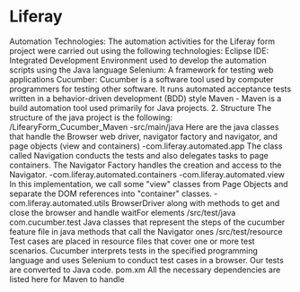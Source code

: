 # Liferay

Automation
Technologies:
The automation activities for the Liferay form project were carried out using the following technologies:
Eclipse IDE: Integrated Development Environment used to develop the automation scripts using the Java language
Selenium: A framework for testing web applications
Cucumber: Cucumber is a software tool used by computer programmers for testing other software. It runs automated acceptance tests written in a behavior-driven development (BDD) style
Maven - Maven is a build automation tool used primarily for Java projects.
2. Structure
The structure of the java project is the following:
/LifearyForm_Cucumber_Maven
	-src/main/java
		Here are the java classes that handle the Browser web driver, navigator factory and navigator, and page objects (view and containers)
		-com.liferay.automated.app
		The class called Navigation conducts the tests and also delegates tasks to page containers. The Navigator Factory handles the creation and access to the Navigator.
		-com.liferay.automated.containers
		-com.liferay.automated.view
		In this implementation, we call some "view" classes from Page Objects and separate the DOM references into "container" classes.
		-com.liferay.automated.utils
		BrowserDriver along with methods to get and close the browser and handle waitFor elements
	/src/test/java
		com.cucumber.test
		Java classes that represent the steps of the cucumber feature file in java methods that call the Navigator ones
	/src/test/resource
	Test cases are placed in resource files that cover one or more test scenarios. Cucumber interprets tests in the specified programming language and uses Selenium to conduct test cases in a browser. Our tests are converted to Java code.
	pom.xm
	All the necessary dependencies are listed here for Maven to handle
